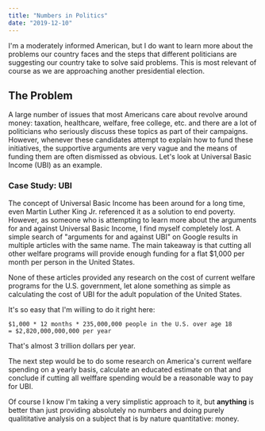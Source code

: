 ```yaml
---
title: "Numbers in Politics"
date: "2019-12-10"
---
```


I'm a moderately informed American, but I do want to learn more about the problems our country faces and the steps that different politicians are suggesting our country take to solve said problems. This is most relevant of course as we are approaching another presidential election.

## The Problem

A large number of issues that most Americans care about revolve around money: taxation, healthcare, welfare, free college, etc. and there are a lot of politicians who seriously discuss these topics as part of their campaigns. However, whenever these candidates attempt to explain how to fund these initiatives, the supportive arguments are very vague and the means of funding them are often dismissed as obvious. Let's look at Universal Basic Income (UBI) as an example.

### Case Study: UBI

The concept of Universal Basic Income has been around for a long time, even Martin Luther King Jr. referenced it as a solution to end poverty. However, as someone who is attempting to learn more about the arguments for and against Universal Basic Income, I find myself completely lost. A simple search of "arguments for and against UBI" on Google results in multiple articles with the same name. The main takeaway is that cutting all other welfare programs will provide enough funding for a flat \$1,000 per month per person in the United States.

None of these articles provided any research on the cost of current welfare programs for the U.S. government, let alone something as simple as calculating the cost of UBI for the adult population of the United States.

It's so easy that I'm willing to do it right here:

    $1,000 * 12 months * 235,000,000 people in the U.S. over age 18
    = $2,820,000,000,000 per year

That's almost 3 trillion dollars per year.

The next step would be to do some research on America's current welfare spending on a yearly basis, calculate an educated estimate on that and conclude if cutting all welffare spending would be a reasonable way to pay for UBI.

Of course I know I'm taking a very simplistic approach to it, but **anything** is better than just providing absolutely no numbers and doing purely qualititative analysis on a subject that is by nature quantitative: money.
